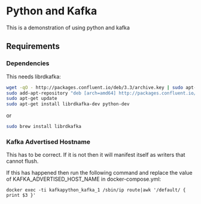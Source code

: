 Python and Kafka
================

This is a demonstration of using python and kafka

Requirements
------------

### Dependencies

This needs librdkafka:

```bash
wget -qO - http://packages.confluent.io/deb/3.3/archive.key | sudo apt-key add -
sudo add-apt-repository "deb [arch=amd64] http://packages.confluent.io/deb/3.3 stable main"
sudo apt-get update
sudo apt-get install librdkafka-dev python-dev
```

or

```bash
sudo brew install librdkafka
```

### Kafka Advertised Hostname

This has to be correct. If it is not then it will manifest itself as writers that cannot flush.

If this has happened then run the following command and replace the value of KAFKA_ADVERTISED_HOST_NAME in docker-compose.yml:

```
docker exec -ti kafkapython_kafka_1 /sbin/ip route|awk '/default/ { print $3 }'
```
